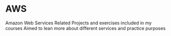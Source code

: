 # AWS
Amazon Web Services Related Projects and exercises included in my courses
Aimed to lean more about different services and practice purposes 
